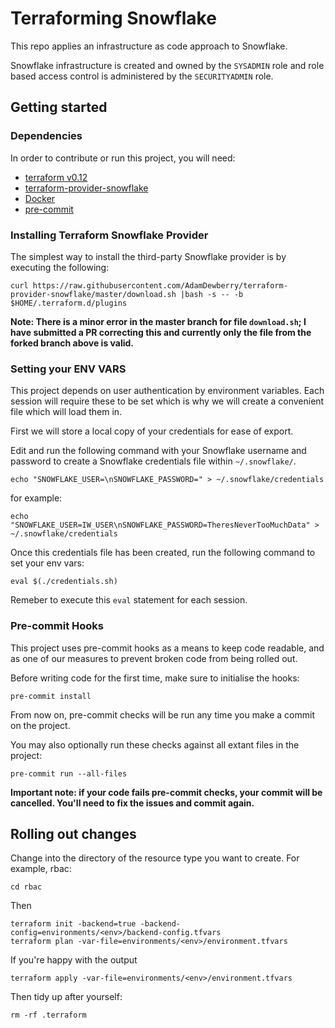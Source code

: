 # Terraforming Snowflake
This repo applies an infrastructure as code approach to Snowflake.

Snowflake infrastructure is created and owned by the `SYSADMIN` role and role based access control is administered by the `SECURITYADMIN` role.


## Getting started
### Dependencies
In order to contribute or run this project, you will need:

- [terraform v0.12](https://www.terraform.io/)
- [terraform-provider-snowflake](https://github.com/chanzuckerberg/terraform-provider-snowflake)
- [Docker](https://www.docker.com/)
- [pre-commit](https://pre-commit.com/)


### Installing Terraform Snowflake Provider
The simplest way to install the third-party Snowflake provider is by executing the following:

    curl https://raw.githubusercontent.com/AdamDewberry/terraform-provider-snowflake/master/download.sh |bash -s -- -b $HOME/.terraform.d/plugins

**Note: There is a minor error in the master branch for file `download.sh`; I have submitted a PR correcting this and currently only the file from the forked branch above is valid.**

### Setting your ENV VARS
This project depends on user authentication by environment variables. Each session will require these to be set which is why we will create a convenient file which will load them in.

First we will store a local copy of your credentials for ease of export.

Edit and run the following command with your Snowflake username and password to create a Snowflake credentials file within `~/.snowflake/`.

    echo "SNOWFLAKE_USER=\nSNOWFLAKE_PASSWORD=" > ~/.snowflake/credentials

for example:

    echo "SNOWFLAKE_USER=IW_USER\nSNOWFLAKE_PASSWORD=TheresNeverTooMuchData" > ~/.snowflake/credentials

Once this credentials file has been created, run the following command to set your env vars:

    eval $(./credentials.sh)

Remeber to execute this `eval` statement for each session.

### Pre-commit Hooks

This project uses pre-commit hooks as a means to keep code readable, and as one of our measures to prevent broken code from being rolled out.

Before writing code for the first time, make sure to initialise the hooks:

    pre-commit install

From now on, pre-commit checks will be run any time you make a commit on the project.

You may also optionally run these checks against all extant files in the project:


    pre-commit run --all-files

**Important note: if your code fails pre-commit checks, your commit will be cancelled. You'll need to fix the issues and commit again.**

## Rolling out changes

Change into the directory of the resource type you want to create. For example, rbac:

    cd rbac

Then


    terraform init -backend=true -backend-config=environments/<env>/backend-config.tfvars
    terraform plan -var-file=environments/<env>/environment.tfvars

If you're happy with the output

    terraform apply -var-file=environments/<env>/environment.tfvars


Then tidy up after yourself:


    rm -rf .terraform
